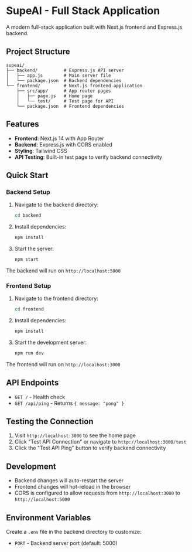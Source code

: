 # SupeAI - Full Stack Application

A modern full-stack application built with Next.js frontend and Express.js backend.

## Project Structure

```
supeai/
├── backend/          # Express.js API server
│   ├── app.js        # Main server file
│   └── package.json  # Backend dependencies
└── frontend/         # Next.js frontend application
    ├── src/app/      # App router pages
    │   ├── page.js   # Home page
    │   └── test/     # Test page for API
    └── package.json  # Frontend dependencies
```

## Features

- **Frontend**: Next.js 14 with App Router
- **Backend**: Express.js with CORS enabled
- **Styling**: Tailwind CSS
- **API Testing**: Built-in test page to verify backend connectivity

## Quick Start

### Backend Setup

1. Navigate to the backend directory:
   ```bash
   cd backend
   ```

2. Install dependencies:
   ```bash
   npm install
   ```

3. Start the server:
   ```bash
   npm start
   ```

The backend will run on `http://localhost:5000`

### Frontend Setup

1. Navigate to the frontend directory:
   ```bash
   cd frontend
   ```

2. Install dependencies:
   ```bash
   npm install
   ```

3. Start the development server:
   ```bash
   npm run dev
   ```

The frontend will run on `http://localhost:3000`

## API Endpoints

- `GET /` - Health check
- `GET /api/ping` - Returns `{ message: "pong" }`

## Testing the Connection

1. Visit `http://localhost:3000` to see the home page
2. Click "Test API Connection" or navigate to `http://localhost:3000/test`
3. Click the "Test API Ping" button to verify backend connectivity

## Development

- Backend changes will auto-restart the server
- Frontend changes will hot-reload in the browser
- CORS is configured to allow requests from `http://localhost:3000` to `http://localhost:5000`

## Environment Variables

Create a `.env` file in the backend directory to customize:
- `PORT` - Backend server port (default: 5000) 